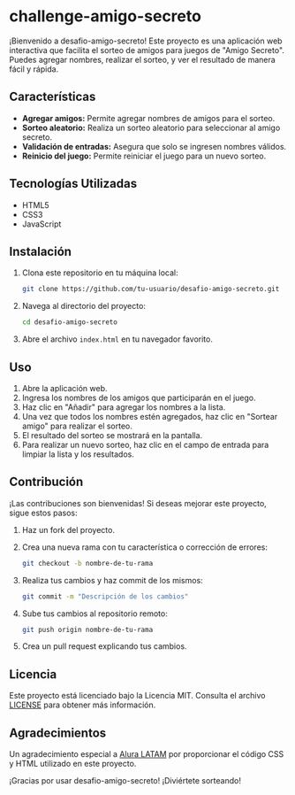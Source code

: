 
# challenge-amigo-secreto

¡Bienvenido a desafio-amigo-secreto! Este proyecto es una aplicación web interactiva que facilita el sorteo de amigos para juegos de "Amigo Secreto".
Puedes agregar nombres, realizar el sorteo, y ver el resultado de manera fácil y rápida.

## Características

- **Agregar amigos:** Permite agregar nombres de amigos para el sorteo.
- **Sorteo aleatorio:** Realiza un sorteo aleatorio para seleccionar al amigo secreto.
- **Validación de entradas:** Asegura que solo se ingresen nombres válidos.
- **Reinicio del juego:** Permite reiniciar el juego para un nuevo sorteo.

## Tecnologías Utilizadas

- HTML5
- CSS3
- JavaScript 

## Instalación

1. Clona este repositorio en tu máquina local:

    ```bash
    git clone https://github.com/tu-usuario/desafio-amigo-secreto.git
    ```

2. Navega al directorio del proyecto:

    ```bash
    cd desafio-amigo-secreto
    ```

3. Abre el archivo `index.html` en tu navegador favorito.

## Uso

1. Abre la aplicación web.
2. Ingresa los nombres de los amigos que participarán en el juego.
3. Haz clic en "Añadir" para agregar los nombres a la lista.
4. Una vez que todos los nombres estén agregados, haz clic en "Sortear amigo" para realizar el sorteo.
5. El resultado del sorteo se mostrará en la pantalla.
6. Para realizar un nuevo sorteo, haz clic en el campo de entrada para limpiar la lista y los resultados.

## Contribución

¡Las contribuciones son bienvenidas! Si deseas mejorar este proyecto, sigue estos pasos:

1. Haz un fork del proyecto.
2. Crea una nueva rama con tu característica o corrección de errores:

    ```bash
    git checkout -b nombre-de-tu-rama
    ```

3. Realiza tus cambios y haz commit de los mismos:

    ```bash
    git commit -m "Descripción de los cambios"
    ```

4. Sube tus cambios al repositorio remoto:

    ```bash
    git push origin nombre-de-tu-rama
    ```

5. Crea un pull request explicando tus cambios.

## Licencia

Este proyecto está licenciado bajo la Licencia MIT. Consulta el archivo [LICENSE](LICENSE) para obtener más información.

## Agradecimientos

Un agradecimiento especial a [Alura LATAM](https://www.aluralatam.com) por proporcionar el código CSS y HTML utilizado en este proyecto.

¡Gracias por usar desafio-amigo-secreto! ¡Diviértete sorteando!

